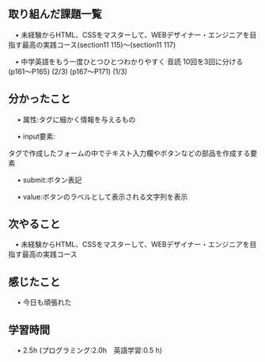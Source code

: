 ## 取り組んだ課題一覧
           
 　• 未経験からHTML、CSSをマスターして、WEBデザイナー・エンジニアを目指す最高の実践コース(section11 115)〜(section11 117) 

 　• 中学英語をもう一度ひとつひとつわかりやすく 音読 10回を3回に分ける     (p161〜P165)  (2/3) (p167〜P171)  (1/3) 

## 分かったこと

　 • 属性:タグに細かく情報を与えるもの

　 • input要素:<form>タグで作成したフォームの中でテキスト入力欄やボタンなどの部品を作成する要素

　 • submit:ボタン表記

　 • value:ボタンのラベルとして表示される文字列を表示

## 次やること　
           
 　• 未経験からHTML、CSSをマスターして、WEBデザイナー・エンジニアを目指す最高の実践コース

## 感じたこと

　 • 今日も頑張れた

## 学習時間

　 • 2.5h (プログラミング:2.0h　英語学習:0.5 h)